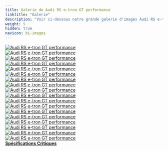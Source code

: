 ```yaml
---
title: Galerie de Audi RS e-tron GT performance
linktitle: "Galerie"
description: "Voir ci-dessous notre grande galerie d'images Audi RS e-tron GT performance. Cliquez sur les images pour des versions haute résolution."
weight: 5
hidden: true
navicon: bi-images
---
```

<!-- markdownlint-disable MD033 -->
<div class="row" id ="my-gallery">
	<div class="pswp-grid-item col-6 col-md-4">
		<a href="https://media.evkx.net/multimedia/models/audi/e-tron_gt/rs_e-tron_gt_performance/charging_1.jpg"
data-pswp-src="https://media.evkx.net/multimedia/models/audi/e-tron_gt/rs_e-tron_gt_performance/charging_1.jpg"
data-pswp-width="3000"
data-pswp-height="2250" 
target="_blank">
			<img src="https://media.evkx.net/multimedia/models/audi/e-tron_gt/rs_e-tron_gt_performance/charging_1_xst.jpg" alt="Audi RS e-tron GT performance" class="img-fluid " />
		</a>
	</div>
	<div class="pswp-grid-item col-6 col-md-4">
		<a href="https://media.evkx.net/multimedia/models/audi/e-tron_gt/rs_e-tron_gt_performance/exterior_1.jpg"
data-pswp-src="https://media.evkx.net/multimedia/models/audi/e-tron_gt/rs_e-tron_gt_performance/exterior_1.jpg"
data-pswp-width="3000"
data-pswp-height="2250" 
target="_blank">
			<img src="https://media.evkx.net/multimedia/models/audi/e-tron_gt/rs_e-tron_gt_performance/exterior_1_xst.jpg" alt="Audi RS e-tron GT performance" class="img-fluid " />
		</a>
	</div>
	<div class="pswp-grid-item col-6 col-md-4">
		<a href="https://media.evkx.net/multimedia/models/audi/e-tron_gt/rs_e-tron_gt_performance/exterior_2.jpg"
data-pswp-src="https://media.evkx.net/multimedia/models/audi/e-tron_gt/rs_e-tron_gt_performance/exterior_2.jpg"
data-pswp-width="3000"
data-pswp-height="1999" 
target="_blank">
			<img src="https://media.evkx.net/multimedia/models/audi/e-tron_gt/rs_e-tron_gt_performance/exterior_2_xst.jpg" alt="Audi RS e-tron GT performance" class="img-fluid " />
		</a>
	</div>
	<div class="pswp-grid-item col-6 col-md-4">
		<a href="https://media.evkx.net/multimedia/models/audi/e-tron_gt/rs_e-tron_gt_performance/exterior_3.jpg"
data-pswp-src="https://media.evkx.net/multimedia/models/audi/e-tron_gt/rs_e-tron_gt_performance/exterior_3.jpg"
data-pswp-width="3000"
data-pswp-height="2000" 
target="_blank">
			<img src="https://media.evkx.net/multimedia/models/audi/e-tron_gt/rs_e-tron_gt_performance/exterior_3_xst.jpg" alt="Audi RS e-tron GT performance" class="img-fluid " />
		</a>
	</div>
	<div class="pswp-grid-item col-6 col-md-4">
		<a href="https://media.evkx.net/multimedia/models/audi/e-tron_gt/rs_e-tron_gt_performance/exterior_4.jpg"
data-pswp-src="https://media.evkx.net/multimedia/models/audi/e-tron_gt/rs_e-tron_gt_performance/exterior_4.jpg"
data-pswp-width="3000"
data-pswp-height="2249" 
target="_blank">
			<img src="https://media.evkx.net/multimedia/models/audi/e-tron_gt/rs_e-tron_gt_performance/exterior_4_xst.jpg" alt="Audi RS e-tron GT performance" class="img-fluid " />
		</a>
	</div>
	<div class="pswp-grid-item col-6 col-md-4">
		<a href="https://media.evkx.net/multimedia/models/audi/e-tron_gt/rs_e-tron_gt_performance/exterior_5.jpg"
data-pswp-src="https://media.evkx.net/multimedia/models/audi/e-tron_gt/rs_e-tron_gt_performance/exterior_5.jpg"
data-pswp-width="3000"
data-pswp-height="2250" 
target="_blank">
			<img src="https://media.evkx.net/multimedia/models/audi/e-tron_gt/rs_e-tron_gt_performance/exterior_5_xst.jpg" alt="Audi RS e-tron GT performance" class="img-fluid " />
		</a>
	</div>
	<div class="pswp-grid-item col-6 col-md-4">
		<a href="https://media.evkx.net/multimedia/models/audi/e-tron_gt/rs_e-tron_gt_performance/exterior_6.jpg"
data-pswp-src="https://media.evkx.net/multimedia/models/audi/e-tron_gt/rs_e-tron_gt_performance/exterior_6.jpg"
data-pswp-width="3000"
data-pswp-height="2250" 
target="_blank">
			<img src="https://media.evkx.net/multimedia/models/audi/e-tron_gt/rs_e-tron_gt_performance/exterior_6_xst.jpg" alt="Audi RS e-tron GT performance" class="img-fluid " />
		</a>
	</div>
	<div class="pswp-grid-item col-6 col-md-4">
		<a href="https://media.evkx.net/multimedia/models/audi/e-tron_gt/rs_e-tron_gt_performance/exterior_7.jpg"
data-pswp-src="https://media.evkx.net/multimedia/models/audi/e-tron_gt/rs_e-tron_gt_performance/exterior_7.jpg"
data-pswp-width="3000"
data-pswp-height="2250" 
target="_blank">
			<img src="https://media.evkx.net/multimedia/models/audi/e-tron_gt/rs_e-tron_gt_performance/exterior_7_xst.jpg" alt="Audi RS e-tron GT performance" class="img-fluid " />
		</a>
	</div>
	<div class="pswp-grid-item col-6 col-md-4">
		<a href="https://media.evkx.net/multimedia/models/audi/e-tron_gt/rs_e-tron_gt_performance/exterior_8.jpg"
data-pswp-src="https://media.evkx.net/multimedia/models/audi/e-tron_gt/rs_e-tron_gt_performance/exterior_8.jpg"
data-pswp-width="3000"
data-pswp-height="2249" 
target="_blank">
			<img src="https://media.evkx.net/multimedia/models/audi/e-tron_gt/rs_e-tron_gt_performance/exterior_8_xst.jpg" alt="Audi RS e-tron GT performance" class="img-fluid " />
		</a>
	</div>
	<div class="pswp-grid-item col-6 col-md-4">
		<a href="https://media.evkx.net/multimedia/models/audi/e-tron_gt/rs_e-tron_gt_performance/exterior_9.jpg"
data-pswp-src="https://media.evkx.net/multimedia/models/audi/e-tron_gt/rs_e-tron_gt_performance/exterior_9.jpg"
data-pswp-width="3000"
data-pswp-height="2249" 
target="_blank">
			<img src="https://media.evkx.net/multimedia/models/audi/e-tron_gt/rs_e-tron_gt_performance/exterior_9_xst.jpg" alt="Audi RS e-tron GT performance" class="img-fluid " />
		</a>
	</div>
	<div class="pswp-grid-item col-6 col-md-4">
		<a href="https://media.evkx.net/multimedia/models/audi/e-tron_gt/rs_e-tron_gt_performance/frontseats_1.jpg"
data-pswp-src="https://media.evkx.net/multimedia/models/audi/e-tron_gt/rs_e-tron_gt_performance/frontseats_1.jpg"
data-pswp-width="3000"
data-pswp-height="2250" 
target="_blank">
			<img src="https://media.evkx.net/multimedia/models/audi/e-tron_gt/rs_e-tron_gt_performance/frontseats_1_xst.jpg" alt="Audi RS e-tron GT performance" class="img-fluid " />
		</a>
	</div>
	<div class="pswp-grid-item col-6 col-md-4">
		<a href="https://media.evkx.net/multimedia/models/audi/e-tron_gt/rs_e-tron_gt_performance/frontseats_2.jpg"
data-pswp-src="https://media.evkx.net/multimedia/models/audi/e-tron_gt/rs_e-tron_gt_performance/frontseats_2.jpg"
data-pswp-width="3000"
data-pswp-height="2250" 
target="_blank">
			<img src="https://media.evkx.net/multimedia/models/audi/e-tron_gt/rs_e-tron_gt_performance/frontseats_2_xst.jpg" alt="Audi RS e-tron GT performance" class="img-fluid " />
		</a>
	</div>
	<div class="pswp-grid-item col-6 col-md-4">
		<a href="https://media.evkx.net/multimedia/models/audi/e-tron_gt/rs_e-tron_gt_performance/headlights_1.jpg"
data-pswp-src="https://media.evkx.net/multimedia/models/audi/e-tron_gt/rs_e-tron_gt_performance/headlights_1.jpg"
data-pswp-width="3000"
data-pswp-height="2249" 
target="_blank">
			<img src="https://media.evkx.net/multimedia/models/audi/e-tron_gt/rs_e-tron_gt_performance/headlights_1_xst.jpg" alt="Audi RS e-tron GT performance" class="img-fluid " />
		</a>
	</div>
	<div class="pswp-grid-item col-6 col-md-4">
		<a href="https://media.evkx.net/multimedia/models/audi/e-tron_gt/rs_e-tron_gt_performance/interior_1.jpg"
data-pswp-src="https://media.evkx.net/multimedia/models/audi/e-tron_gt/rs_e-tron_gt_performance/interior_1.jpg"
data-pswp-width="3000"
data-pswp-height="2250" 
target="_blank">
			<img src="https://media.evkx.net/multimedia/models/audi/e-tron_gt/rs_e-tron_gt_performance/interior_1_xst.jpg" alt="Audi RS e-tron GT performance" class="img-fluid " />
		</a>
	</div>
	<div class="pswp-grid-item col-6 col-md-4">
		<a href="https://media.evkx.net/multimedia/models/audi/e-tron_gt/rs_e-tron_gt_performance/main_1.jpg"
data-pswp-src="https://media.evkx.net/multimedia/models/audi/e-tron_gt/rs_e-tron_gt_performance/main_1.jpg"
data-pswp-width="3000"
data-pswp-height="2250" 
target="_blank">
			<img src="https://media.evkx.net/multimedia/models/audi/e-tron_gt/rs_e-tron_gt_performance/main_1_xst.jpg" alt="Audi RS e-tron GT performance" class="img-fluid " />
		</a>
	</div>
	<div class="pswp-grid-item col-6 col-md-4">
		<a href="https://media.evkx.net/multimedia/models/audi/e-tron_gt/rs_e-tron_gt_performance/rearlights_1.jpg"
data-pswp-src="https://media.evkx.net/multimedia/models/audi/e-tron_gt/rs_e-tron_gt_performance/rearlights_1.jpg"
data-pswp-width="3000"
data-pswp-height="2249" 
target="_blank">
			<img src="https://media.evkx.net/multimedia/models/audi/e-tron_gt/rs_e-tron_gt_performance/rearlights_1_xst.jpg" alt="Audi RS e-tron GT performance" class="img-fluid " />
		</a>
	</div>
	<div class="pswp-grid-item col-6 col-md-4">
		<a href="https://media.evkx.net/multimedia/models/audi/e-tron_gt/rs_e-tron_gt_performance/screens_1.jpg"
data-pswp-src="https://media.evkx.net/multimedia/models/audi/e-tron_gt/rs_e-tron_gt_performance/screens_1.jpg"
data-pswp-width="3000"
data-pswp-height="2250" 
target="_blank">
			<img src="https://media.evkx.net/multimedia/models/audi/e-tron_gt/rs_e-tron_gt_performance/screens_1_xst.jpg" alt="Audi RS e-tron GT performance" class="img-fluid " />
		</a>
	</div>
	<div class="pswp-grid-item col-6 col-md-4">
		<a href="https://media.evkx.net/multimedia/models/audi/e-tron_gt/rs_e-tron_gt_performance/secondrowseats_1.jpg"
data-pswp-src="https://media.evkx.net/multimedia/models/audi/e-tron_gt/rs_e-tron_gt_performance/secondrowseats_1.jpg"
data-pswp-width="3000"
data-pswp-height="2250" 
target="_blank">
			<img src="https://media.evkx.net/multimedia/models/audi/e-tron_gt/rs_e-tron_gt_performance/secondrowseats_1_xst.jpg" alt="Audi RS e-tron GT performance" class="img-fluid " />
		</a>
	</div>
</div>
<script type="module">
  import PhotoSwipeLightbox from '/js/photoswipe-lightbox.esm.js';
    const lightbox = new PhotoSwipeLightbox({
       gallery: '#my-gallery',
        children: 'a',
        pswpModule: () => import('/js/photoswipe.esm.js')
    });
lightbox.init();
</script>
<div class="mt-3 mb-3">
<a href="../specifications/" class="text-decoration-none text-black">
<strong><i class="bi-arrow-left"></i> Spécifications </strong>
</a>
<a href="../reviews/" class="text-decoration-none text-black float-end">
<strong>Critiques <i class="bi-arrow-right"></i></strong>
</a>
</div>
